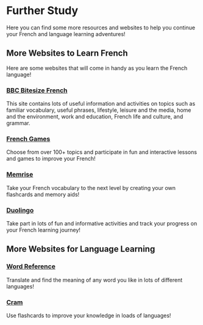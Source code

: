 <h1>Further Study</h1>
<p>Here you can find some more resources and websites to help you continue your French and language learning adventures!</p>
<h2>More Websites to Learn French</h2>
<p>Here are some websites that will come in handy as you learn the French language!</p>
<h3><a href="https://www.bbc.com/bitesize/subjects/z9dqxnb"> BBC Bitesize French</a></h3>
<p>This site contains lots of useful information and activities on topics such as familiar vocabulary, useful phrases, lifestyle, leisure and the media, home and the environment, work and education, French life and culture, and grammar.</p>
<h3><a href="https://www.french-games.net/"> French Games</a></h3>
<p>Choose from over 100+ topics and participate in fun and interactive lessons and games to improve your French!</p>
<h3><a href="https://www.memrise.com/courses/english/french/">Memrise</a></h3>
<p>Take your French vocabulary to the next level by creating your own flashcards and memory aids!</p>
<h3><a href="https://www.duolingo.com/">Duolingo</a></h3>
<p>Take part in lots of fun and informative activities and track your progress on your French learning journey!</p>
<h2>More Websites for Language Learning</h2>
<h3><a href="http://www.wordreference.com/">Word Reference</a></h3>
<p>Translate and find the meaning of any word you like in lots of different languages!</p>
<h3><a href="https://www.cram.com/user/login#flashcards">Cram</a></h3>
<p>Use flashcards to improve your knowledge in loads of languages!</p>
